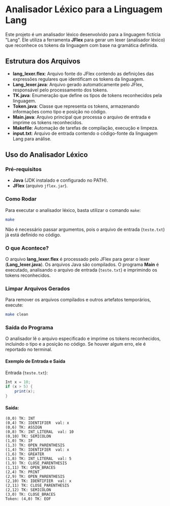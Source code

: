 # Analisador Léxico para a Linguagem Lang

Este projeto é um analisador léxico desenvolvido para a linguagem fictícia "Lang". Ele utiliza a ferramenta **JFlex** para gerar um lexer (analisador léxico) que reconhece os tokens da linguagem com base na gramática definida.

## Estrutura dos Arquivos

- **lang_lexer.flex**: Arquivo fonte do JFlex contendo as definições das expressões regulares que identificam os tokens da linguagem.
- **Lang_lexer.java**: Arquivo gerado automaticamente pelo JFlex, responsável pelo processamento dos tokens.
- **TK.java**: Enumeração que define os tipos de tokens reconhecidos pela linguagem.
- **Token.java**: Classe que representa os tokens, armazenando informações como tipo e posição no código.
- **Main.java**: Arquivo principal que processa o arquivo de entrada e imprime os tokens reconhecidos.
- **Makefile**: Automação de tarefas de compilação, execução e limpeza.
- **input.txt**: Arquivo de entrada contendo o código-fonte da linguagem Lang para análise.

## Uso do Analisador Léxico

### Pré-requisitos
- **Java** (JDK instalado e configurado no PATH).
- **JFlex** (arquivo `jflex.jar`).

### Como Rodar
Para executar o analisador léxico, basta utilizar o comando `make`:

```bash
make 
```
Não é necessário passar argumentos, pois o arquivo de entrada (`teste.txt`) já está definido no código.

### O que Acontece?
O arquivo **lang_lexer.flex** é processado pelo JFlex para gerar o lexer (**Lang_lexer.java**).
Os arquivos Java são compilados.
O programa **Main** é executado, analisando o arquivo de entrada (`teste.txt`) e imprimindo os tokens reconhecidos.

### Limpar Arquivos Gerados
Para remover os arquivos compilados e outros artefatos temporários, execute:
    
```bash
make clean
```

### Saída do Programa
O analisador lê o arquivo especificado e imprime os tokens reconhecidos, incluindo o tipo e a posição no código. Se houver algum erro, ele é reportado no terminal.

#### Exemplo de Entrada e Saída
Entrada (`teste.txt`):
```java
Int x = 10;
if (x > 5) {
    print(x);
}
```

#### Saída:
```
(0,0) TK: INT
(0,4) TK: IDENTIFIER  val: x
(0,6) TK: ASSIGN
(0,8) TK: INT_LITERAL  val: 10
(0,10) TK: SEMICOLON
(1,0) TK: IF
(1,3) TK: OPEN_PARENTHESIS
(1,4) TK: IDENTIFIER  val: x
(1,6) TK: GREATER
(1,8) TK: INT_LITERAL  val: 5
(1,9) TK: CLOSE_PARENTHESIS
(1,11) TK: OPEN_BRACES
(2,4) TK: PRINT
(2,9) TK: OPEN_PARENTHESIS
(2,10) TK: IDENTIFIER  val: x
(2,11) TK: CLOSE_PARENTHESIS
(2,12) TK: SEMICOLON
(3,0) TK: CLOSE_BRACES
Token: (4,0) TK: EOF
```